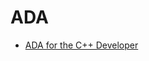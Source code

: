 # ADA

* [ADA for the C++ Developer](https://learn.adacore.com/pdf_books/courses/Ada_For_The_CPP_Java_Developer.pdf)